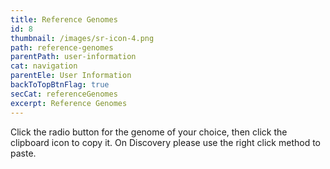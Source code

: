 ```yaml
---
title: Reference Genomes
id: 8
thumbnail: /images/sr-icon-4.png
path: reference-genomes
parentPath: user-information
cat: navigation
parentEle: User Information
backToTopBtnFlag: true
secCat: referenceGenomes
excerpt: Reference Genomes
---
```


Click the radio button for the genome of your choice, then click the clipboard icon to copy it. On Discovery please use the right click method to paste.

